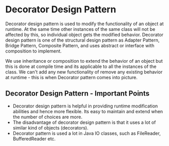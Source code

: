 # Decorator Design Pattern

Decorator design pattern is used to modify the functionality of an object at runtime. At the same time other instances
of the same class will not be affected by this, so individual object gets the modified behavior.
Decorator design pattern is one of the structural design pattern as Adapter Pattern, Bridge Pattern, Composite Pattern,
and uses abstract or interface with composition to implement.

We use inheritance or composition to extend the behavior of an object but this is done at compile time and its
applicable to all the instances of the class. We can't add any new functionality of remove any existing behavior at
runtime - this is when Decorator pattern comes into picture.

## Decorator Design Pattern - Important Points

- Decorator design pattern is helpful in providing runtime modification abilities and hence more flexible. Its easy to
  maintain and extend when the number of choices are more.
- The disadvantage of decorator design pattern is that it uses a lot of similar kind of objects (decorators).
- Decorator pattern is used a lot in Java IO classes, such as FileReader, BufferedReader etc.